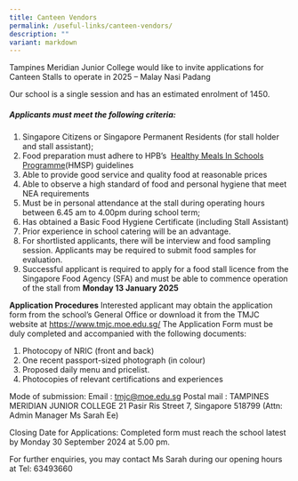 ```yaml
---
title: Canteen Vendors
permalink: /useful-links/canteen-vendors/
description: ""
variant: markdown
---
```

Tampines Meridian Junior College would like to invite applications for Canteen Stalls to operate in 2025 –  Malay Nasi Padang

Our school is a single session and has an estimated enrolment of 1450.
##### Applicants must meet the following criteria:

1.  Singapore Citizens or Singapore Permanent Residents (for stall holder and stall assistant);
2.  Food preparation must adhere to HPB’s  [Healthy Meals In Schools Programme](https://www.hpb.gov.sg/schools/school-programmes/healthy-meals-in-schools-programme)(HMSP) guidelines
3.  Able to provide good service and quality food at reasonable prices
4.  Able to observe a high standard of food and personal hygiene that meet NEA requirements
5.  Must be in personal attendance at the stall during operating hours between 6.45 am to 4.00pm during school term;
6.  Has obtained a Basic Food Hygiene Certificate (including Stall Assistant)
7.  Prior experience in school catering will be an advantage.
8.  For shortlisted applicants, there will be interview and food sampling session. Applicants may be required to submit food samples for evaluation.
9.  Successful applicant is required to apply for a food stall licence from the Singapore Food Agency (SFA) and must be able to commence operation of the stall from **Monday 13 January 2025**

**Application Procedures**
Interested applicant may obtain the application form from the school’s General Office or download it from the TMJC website at https://www.tmjc.moe.edu.sg/
The Application Form must be duly completed and accompanied with the following documents:
1.	Photocopy of NRIC (front and back)
2.	One recent passport-sized photograph (in colour)
3.	Proposed daily menu and pricelist.
4.	Photocopies of relevant certifications and experiences

Mode of submission:
Email           :  tmjc@moe.edu.sg
Postal mail :  TAMPINES MERIDIAN JUNIOR COLLEGE
                        21 Pasir Ris Street 7,  Singapore 518799 (Attn: Admin Manager Ms Sarah Ee)

Closing Date for Applications: 
Completed form must reach the school latest by Monday 30 September 2024 at 5.00 pm. 


For further enquiries, you may contact Ms Sarah during our opening hours at Tel: 63493660

